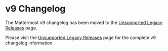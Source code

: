# v9 Changelog

The Mattermost v9 changelog has been moved to the [Unsupported Legacy Releases](unsupported-legacy-releases.md) page.

Please visit the [Unsupported Legacy Releases](unsupported-legacy-releases.md) page for the complete v9 changelog information.